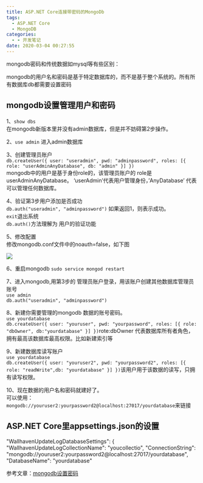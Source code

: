 ```yaml
---
title: ASP.NET Core连接带密码的MongoDb
tags:
  - ASP.NET Core
  - MongoDB
categories:
  - - 开发笔记
date: 2020-03-04 00:27:55
---
```


mongodb密码和传统数据如mysql等有些区别：

mongodb的用户名和密码是基于特定数据库的，而不是基于整个系统的。所有所有数据库db都需要设置密码

## mongodb设置管理用户和密码

1、`show dbs`  
在mongodb新版本里并没有admin数据库，但是并不妨碍第2步操作。

2、`use admin` 进入admin数据库

3、创建管理员账户  
`db.createUser({ user: "useradmin", pwd: "adminpassword", roles: [{ role: "userAdminAnyDatabase", db: "admin" }] })`  
mongodb中的用户是基于身份role的，该管理员账户的 role是 userAdminAnyDatabase。 ‘userAdmin’代表用户管理身份，’AnyDatabase’ 代表可以管理任何数据库。

4、验证第3步用户添加是否成功  
`db.auth("useradmin", "adminpassword")` 如果返回1，则表示成功。  
`exit`退出系统  
`db.auth()`方法理解为 用户的验证功能

5、修改配置  
修改mongodb.conf文件中的noauth=false，如下图

![](https://www.yzj0308.com/wp-content/uploads/2020/03/2020030316373741.png)

6、重启mongodb `sudo service mongod restart`

7、进入mongodb,用第3步的 管理员账户登录，用该账户创建其他数据库管理员账号  
`use admin`  
`db.auth("useradmin", "adminpassword")`

8、新建你需要管理的mongodb 数据的账号密码。  
`use yourdatabase`  
`db.createUser({ user: "youruser", pwd: "yourpassword", roles: [{ role: "dbOwner", db:"yourdatabase" }] })`rote:dbOwner 代表数据库所有者角色，拥有最高该数据库最高权限。比如新建索引等

9、新建数据库读写账户  
`use yourdatabase`  
`db.createUser({ user: "youruser2", pwd: "yourpassword2", roles: [{ role: "readWrite",db: "yourdatabase" }] })`该用户用于该数据的读写，只拥有读写权限。

10、现在数据的用户名和密码就建好了。  
可以使用：`mongodb://youruser2:yourpassword2@localhost:27017/yourdatabase`来链接

## ASP.NET Core里appsettings.json的设置

"WallhavenUpdateLogDatabaseSettings": {
    "WallhavenUpdateLogCollectionName": "youcollectio",
    "ConnectionString": "mongodb://youruser2:yourpassword2@localhost:27017/yourdatabase",
    "DatabaseName": "yourdatabase"

参考文章：[mongodb设置密码](https://juejin.im/post/5b0519cf518825426539d05e)